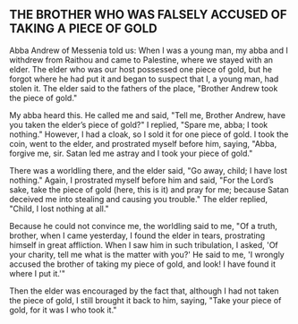 ## THE BROTHER WHO WAS FALSELY ACCUSED OF TAKING A PIECE OF GOLD

Abba Andrew of Messenia told us: When I was a young man, my abba and I withdrew from Raithou and came to Palestine, where we stayed with an elder. The elder who was our host possessed one piece of gold, but he forgot where he had put it and began to suspect that I, a young man, had stolen it. The elder said to the fathers of the place, "Brother Andrew took the piece of gold."

My abba heard this. He called me and said, "Tell me, Brother Andrew, have you taken the elder’s piece of gold?" I replied, "Spare me, abba; I took nothing." However, I had a cloak, so I sold it for one piece of gold. I took the coin, went to the elder, and prostrated myself before him, saying, "Abba, forgive me, sir. Satan led me astray and I took your piece of gold."

There was a worldling there, and the elder said, "Go away, child; I have lost nothing." Again, I prostrated myself before him and said, "For the Lord’s sake, take the piece of gold (here, this is it) and pray for me; because Satan deceived me into stealing and causing you trouble." The elder replied, "Child, I lost nothing at all."

Because he could not convince me, the worldling said to me, "Of a truth, brother, when I came yesterday, I found the elder in tears, prostrating himself in great affliction. When I saw him in such tribulation, I asked, 'Of your charity, tell me what is the matter with you?' He said to me, 'I wrongly accused the brother of taking my piece of gold, and look! I have found it where I put it.'"

Then the elder was encouraged by the fact that, although I had not taken the piece of gold, I still brought it back to him, saying, "Take your piece of gold, for it was I who took it."
